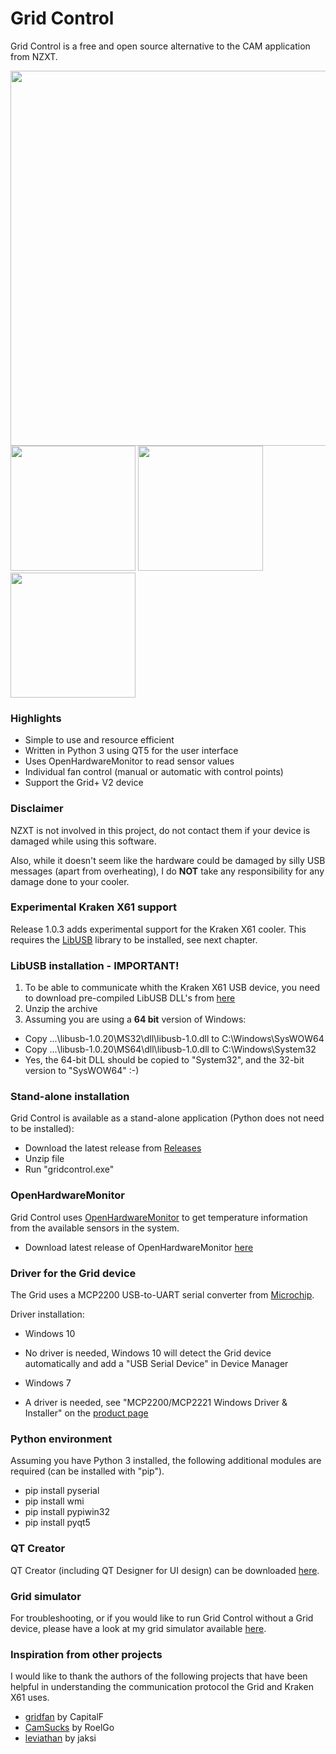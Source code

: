 # Grid Control
Grid Control is a free and open source alternative to the CAM application from NZXT.

<img src="https://github.com/akej74/grid-control/blob/master/screenshots/screenshot_1.png" width="600">

<img src="https://github.com/akej74/grid-control/blob/master/screenshots/screenshot_2.png" width="200">
<img src="https://github.com/akej74/grid-control/blob/master/screenshots/screenshot_3.png" width="200">
<img src="https://github.com/akej74/grid-control/blob/master/screenshots/screenshot_4.png" width="200">

### Highlights
- Simple to use and resource efficient
- Written in Python 3 using QT5 for the user interface
- Uses OpenHardwareMonitor to read sensor values
- Individual fan control (manual or automatic with control points)
- Support the Grid+ V2 device

### Disclaimer
NZXT is not involved in this project, do not contact them if your device is damaged while using this software.

Also, while it doesn't seem like the hardware could be damaged by silly USB messages (apart from overheating), I do **NOT** take any responsibility for any damage done to your cooler.

### Experimental Kraken X61 support
Release 1.0.3 adds experimental support for the Kraken X61 cooler. This requires the [LibUSB](http://libusb.info/) library to be installed, see next chapter.

### LibUSB installation - IMPORTANT!
1. To be able to communicate whith the Kraken X61 USB device, you need to download pre-compiled LibUSB DLL's from [here](https://sourceforge.net/projects/libusb/files/libusb-1.0/libusb-1.0.20/libusb-1.0.20.7z/download)
2. Unzip the archive
3. Assuming you are using a **64 bit** version of Windows:
 - Copy ...\libusb-1.0.20\MS32\dll\libusb-1.0.dll to C:\Windows\SysWOW64
 - Copy ...\libusb-1.0.20\MS64\dll\libusb-1.0.dll to C:\Windows\System32
 - Yes, the 64-bit DLL should be copied to "System32", and the 32-bit version to "SysWOW64" :-)

### Stand-alone installation
Grid Control is available as a stand-alone application (Python does not need to be installed):
- Download the latest release from [Releases](https://github.com/akej74/grid-control/releases)
- Unzip file
- Run "gridcontrol.exe"

### OpenHardwareMonitor
Grid Control uses [OpenHardwareMonitor](https://github.com/openhardwaremonitor/openhardwaremonitor) to get temperature information from the available sensors in the system.
- Download latest release of OpenHardwareMonitor [here](http://openhardwaremonitor.org/files/openhardwaremonitor-v0.7.1.5-alpha.zip)

### Driver for the Grid device
The Grid uses a MCP2200 USB-to-UART serial converter from [Microchip](http://www.microchip.com/wwwproducts/en/en546923).

Driver installation:
- Windows 10
 - No driver is needed, Windows 10 will detect the Grid device automatically and add a "USB Serial Device" in Device Manager
 
- Windows 7
 - A driver is needed, see "MCP2200/MCP2221 Windows Driver & Installer" on the [product page](http://www.microchip.com/wwwproducts/en/en546923)
 
### Python environment
Assuming you have Python 3 installed, the following additional modules are required (can be installed with "pip").
- pip install pyserial
- pip install wmi
- pip install pypiwin32
- pip install pyqt5

### QT Creator
QT Creator (including QT Designer for UI design) can be downloaded [here](https://www.qt.io/download-open-source/).

### Grid simulator
For troubleshooting, or if you would like to run Grid Control without a Grid device, please have a look at my grid simulator available [here](https://github.com/akej74/grid-simulator).
 
### Inspiration from other projects
I would like to thank the authors of the following projects that have been helpful in understanding the communication protocol the Grid and Kraken X61 uses.
- [gridfan](https://github.com/CapitalF/gridfan) by CapitalF
- [CamSucks](https://github.com/RoelGo/CamSucks) by RoelGo
- [leviathan](https://github.com/jaksi/leviathan) by jaksi


